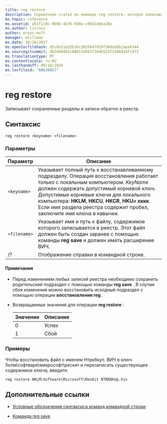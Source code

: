```yaml
---
title: reg restore
description: Справочная статья по команде reg restore, которая записывает сохраненные разделы и записи обратно в реестр.
ms.topic: reference
ms.assetid: a51f1c0c-969b-4b76-930a-c8bb14dea26e
ms.author: lizross
author: eross-msft
manager: mtillman
ms.date: 10/16/2017
ms.openlocfilehash: d5c0e51ed3b16c2655647919f360a56b2aee6344
ms.sourcegitcommit: db2d46842c68813d043738d6523f13d8454fc972
ms.translationtype: MT
ms.contentlocale: ru-RU
ms.lasthandoff: 09/10/2020
ms.locfileid: "89639857"
---
```

# <a name="reg-restore"></a>reg restore

Записывает сохраненные разделы и записи обратно в реестр.

## <a name="syntax"></a>Синтаксис

```
reg restore <keyname> <filename>
```

### <a name="parameters"></a>Параметры

| Параметр | Описание |
|--|--|
| `<keyname>` | Указывает полный путь к восстанавливаемому подразделу. Операция восстановления работает только с локальным компьютером. *KeyName* должен содержать допустимый корневой ключ. Допустимые корневые ключи для локального компьютера: **HKLM**, **HKCU**, **HKCR**, **HKU**и **хккк**. Если имя раздела реестра содержит пробел, заключите имя ключа в кавычки. |
| `<filename>` | Указывает имя и путь к файлу, содержимое которого записывается в реестр. Этот файл должен быть создан заранее с помощью команды **reg save** и должен иметь расширение ВИЧ. |
| /? | Отображение справки в командной строке. |

#### <a name="remarks"></a>Примечания

- Перед изменением любых записей реестра необходимо сохранить родительский подраздел с помощью команды **reg save** . В случае сбоя изменения можно восстановить исходный подраздел с помощью операции **восстановления reg** .

- Возвращаемые значения для операции **reg restore** :

    | Значение | Описание |
    |--|--|
    | 0 | Успех |
    | 1 | Сбой |

### <a name="examples"></a>Примеры

Чтобы восстановить файл с именем Нтркбкуп. ВИЧ в ключ Хклм\софтваре\микрософт\рескит и перезаписать существующее содержимое ключа, введите:

```
reg restore HKLM\Software\Microsoft\ResKit NTRKBkUp.hiv
```

## <a name="additional-references"></a>Дополнительные ссылки

- [Условные обозначения синтаксиса команд командной строки](command-line-syntax-key.md)

- [Команда reg save](reg-save.md)

